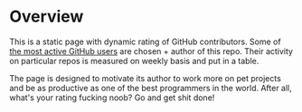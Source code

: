# Overview

This is a static page with dynamic rating of GitHub contributors.
Some of [the most active GitHub users](https://gist.github.com/paulmillr/2657075/)
are chosen + author of this repo. Their activity on particular repos is measured
on weekly basis and put in a table.

The page is designed to motivate its author to work more on
pet projects and be as productive as one of the best programmers in the world.
After all, what's your rating fucking noob? Go and get shit done!
